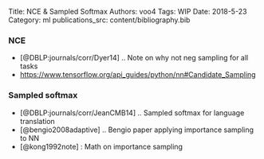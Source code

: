 Title: NCE & Sampled Softmax
Authors: voo4
Tags: WIP
Date: 2018-5-23
Category: ml
publications_src: content/bibliography.bib

### NCE
- [@DBLP:journals/corr/Dyer14] .. Note on why not neg sampling for all tasks
- <https://www.tensorflow.org/api_guides/python/nn#Candidate_Sampling>

### Sampled softmax

- [@DBLP:journals/corr/JeanCMB14] .. Sampled softmax for language translation
- [@bengio2008adaptive] .. Bengio paper applying importance sampling to NN
- [@kong1992note] : Math on importance sampling
